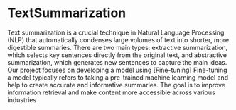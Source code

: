 # TextSummarization

Text summarization is a crucial technique in Natural Language Processing (NLP) that automatically condenses large volumes of text into shorter, more digestible summaries. There are two main types: extractive summarization, which selects key sentences directly from the original text, and abstractive summarization, which generates new sentences to capture the main ideas. Our project focuses on developing a model using [Fine-tuning] Fine-tuning a model typically refers to taking a pre-trained machine learning model and help to create accurate and informative summaries. The goal is to improve information retrieval and make content more accessible across various industries
